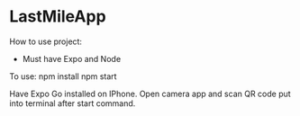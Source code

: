 # LastMileApp

How to use project: 
- Must have Expo and Node

To use: 
npm install 
npm start

Have Expo Go installed on IPhone. Open camera app and scan QR code put into terminal after start command. 
